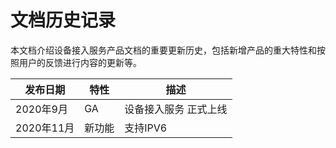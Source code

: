 # 文档历史记录

本文档介绍设备接入服务产品文档的重要更新历史，包括新增产品的重大特性和按照用户的反馈进行内容的更新等。

|发布日期|特性|描述|
|-|-|-|
|2020年9月|GA|设备接入服务 正式上线|
|2020年11月|新功能 | 支持IPV6|



